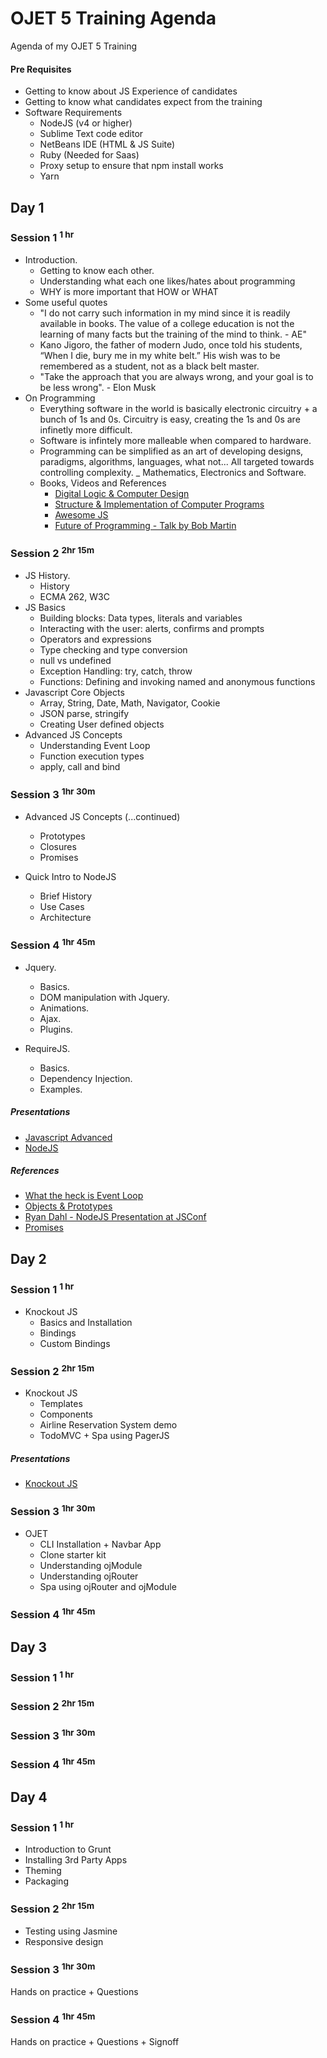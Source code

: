 # OJET 5 Training Agenda
Agenda of my OJET 5 Training

#### Pre Requisites
* Getting to know about JS Experience of candidates
* Getting to know what candidates expect from the training
* Software Requirements
  - NodeJS (v4 or higher)
  - Sublime Text code editor
  - NetBeans IDE (HTML & JS Suite)
  - Ruby (Needed for Saas)
  - Proxy setup to ensure that npm install works
  - Yarn

## Day 1
### Session 1 <sup>1 hr</sup>
* Introduction.
  - Getting to know each other.
  - Understanding what each one likes/hates about programming
  - WHY is more important that HOW or WHAT
* Some useful quotes
  - "I do not carry such information in my mind since it is readily available in books. The value of a college education is not the learning of many facts but the training of the mind to think. - AE"
  - Kano Jigoro, the father of modern Judo, once told his students, “When I die, bury me in my white belt.” His wish was to be remembered as a student, not as a black belt master.
  - "Take the approach that you are always wrong, and your goal is to be less wrong". - Elon Musk
* On Programming
  - Everything software in the world is basically electronic circuitry + a bunch of 1s and 0s. Circuitry is easy, creating the 1s and 0s are infinetly more difficult.
  - Software is infintely more malleable when compared to hardware.
  - Programming can be simplified as an art of developing designs, paradigms, algorithms, languages, what not... All targeted towards controlling complexity.
  _ Mathematics, Electronics and Software.
  - Books, Videos and References
    - [Digital Logic & Computer Design](https://www.amazon.in/Digital-Logic-Computer-Design-Old/dp/817758409X)
    - [Structure & Implementation of Computer Programs](http://web.mit.edu/alexmv/6.037/sicp.pdf)
    - [Awesome JS](https://github.com/sorrycc/awesome-javascript)
    - [Future of Programming - Talk by Bob Martin](https://www.youtube.com/watch?v=ecIWPzGEbFc)

### Session 2 <sup>2hr 15m</sup>
* JS History.
  - History
  - ECMA 262, W3C
* JS Basics
  - Building blocks: Data types, literals and variables
  - Interacting with the user: alerts, confirms and prompts
  - Operators and expressions
  - Type checking and type conversion
  - null vs undefined
  - Exception Handling: try, catch, throw
  - Functions: Defining and invoking named and anonymous functions
* Javascript Core Objects
  - Array, String, Date, Math, Navigator, Cookie
  - JSON parse, stringify
  - Creating User defined objects
* Advanced JS Concepts
  - Understanding Event Loop
  - Function execution types
  - apply, call and bind

### Session 3 <sup>1hr 30m</sup>
* Advanced JS Concepts (...continued)
  - Prototypes
  - Closures
  - Promises

* Quick Intro to NodeJS
  - Brief History
  - Use Cases
  - Architecture

### Session 4 <sup>1hr 45m</sup>
* Jquery.
  - Basics.
  - DOM manipulation with Jquery.
  - Animations.
  - Ajax.
  - Plugins.

* RequireJS.
  - Basics.
  - Dependency Injection.
  - Examples.

##### Presentations
  * [Javascript Advanced](https://docs.google.com/presentation/d/1lQDzVoaRbF63Wm-reRDSSLtbKNqaWSG3c-lGyV6bAjk/edit?usp=sharing)
  * [NodeJS](https://docs.google.com/presentation/d/1QaNcXvwCY7YwqHJsW-bTl6V36ObLqrrkqQytYU6V_C8/edit#slide=id.gc6f919934_0_0)

##### References
  * [What the heck is Event Loop](https://www.youtube.com/watch?v=8aGhZQkoFbQ)
  * [Objects & Prototypes](https://www.youtube.com/watch?v=fBpPfPjxOhc&list=PLqq-6Pq4lTTaflXUL0v3TSm86nodn0c_u)
  * [Ryan Dahl - NodeJS Presentation at JSConf](https://www.youtube.com/watch?v=ztspvPYybIY&t=1s)
  * [Promises](https://javascript.info/promise-basics)


## Day 2
### Session 1 <sup>1 hr</sup>
* Knockout JS
  - Basics and Installation
  - Bindings
  - Custom Bindings

### Session 2 <sup>2hr 15m</sup>
* Knockout JS
  - Templates
  - Components
  - Airline Reservation System demo
  - TodoMVC + Spa using PagerJS

##### Presentations
* [Knockout JS](https://docs.google.com/presentation/d/1XBgJ8g4cop9seYHfUnOcdPmPVAVZ00FOD1Bb7iFo-z0/edit#slide=id.gc6f919934_0_0)

### Session 3 <sup>1hr 30m</sup>
* OJET
  - CLI Installation + Navbar App
  - Clone starter kit
  - Understanding ojModule
  - Understanding ojRouter
  - Spa using ojRouter and ojModule

### Session 4 <sup>1hr 45m</sup>

## Day 3
### Session 1 <sup>1 hr</sup>

### Session 2 <sup>2hr 15m</sup>

### Session 3 <sup>1hr 30m</sup>

### Session 4 <sup>1hr 45m</sup>

## Day 4
### Session 1 <sup>1 hr</sup>
* Introduction to Grunt
* Installing 3rd Party Apps
* Theming
* Packaging

### Session 2 <sup>2hr 15m</sup>
* Testing using Jasmine
* Responsive design

### Session 3 <sup>1hr 30m</sup>
Hands on practice + Questions

### Session 4 <sup>1hr 45m</sup>
Hands on practice + Questions + Signoff
